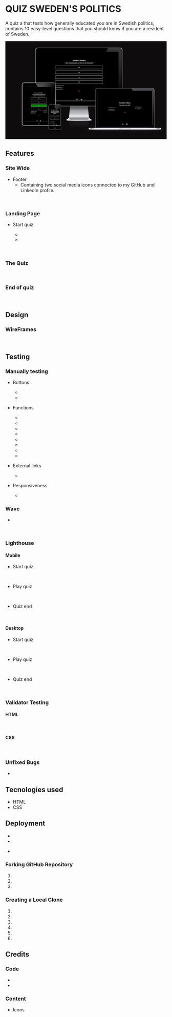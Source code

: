 # QUIZ SWEDEN'S POLITICS 

A quiz a that tests how generally educated you are in Swedish politics, contains 10 easy-level questions that you should know if you are a resident of Sweden. 

![Responsive Mockup](https://github.com/rimanfarhood/Quiz-Swedens-politics/blob/main/assets/readme/images/amiresponsive.jpeg)

## Features

### Site Wide 

* Footer 
    * Containing two social media icons connected to my GitHub and LinkedIn profile.

![]()

### Landing Page

* Start quiz

    * 
    * 

![]()

### The Quiz 

![]()

### End of quiz

![]()
## Design 

### WireFrames 

![]()

## Testing 

### Manually testing 

* Buttons 

    * 
    * 

* Functions 

    * 
    * 
    * 
    * 
    * 
    * 
    * 
    * 

* External links

    * 

* Responsiveness

    * 

### Wave

*  

![]()

### Lighthouse 

#### Mobile 

- Start quiz

![]()

- Play quiz

![]()

- Quiz end

![]()

#### Desktop 

- Start quiz

![]()

- Play quiz

![]()

- Quiz end

![]()

### Validator Testing 

#### HTML

![]()

#### CSS 

![]()

### Unfixed Bugs 

* 

## Tecnologies used

  * HTML
  * CSS

## Deployment 

* 
 
   * 

- []()

### Forking GitHub Repository

1. 
2. 
3. 

### Creating a Local Clone 

1. 
2. 
3. 
4. 
5. 
6. 

## Credits 
### Code 

 * []()
 * []()

### Content 

- Icons []()

